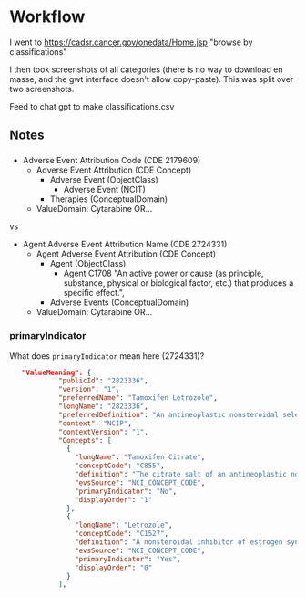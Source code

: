 # Workflow

I went to https://cadsr.cancer.gov/onedata/Home.jsp "browse by classifications"

I then took screenshots of all categories (there is no way to download
en masse, and the gwt interface doesn't allow copy-paste).  This was
split over two screenshots.

Feed to chat gpt to make classifications.csv

## Notes


###



* Adverse Event Attribution Code (CDE 2179609)
   * Adverse Event Attribution (CDE Concept)
      * Adverse Event (ObjectClass)
          * Adverse Event (NCIT)
      * Therapies (ConceptualDomain)
   * ValueDomain: Cytarabine OR...

vs


* Agent Adverse Event Attribution Name (CDE 2724331)
   * Agent Adverse Event Attribution  (CDE Concept)
      * Agent (ObjectClass)
          * Agent C1708 "An active power or cause (as principle, substance, physical or biological factor, etc.) that produces a specific effect.",
      * Adverse Events (ConceptualDomain)
   * ValueDomain: Cytarabine OR...

### primaryIndicator

What does `primaryIndicator` mean here (2724331)?

```json
   "ValueMeaning": {
            "publicId": "2823336",
            "version": "1",
            "preferredName": "Tamoxifen Letrozole",
            "longName": "2823336",
            "preferredDefinition": "An antineoplastic nonsteroidal selective estrogen receptor modulator (SERM).  Tamoxifen competitively inhibits the binding of estradiol to estrogen receptors, thereby preventing the receptor from binding to the estrogen-response element on DNA.  The result is a reduction in DNA synthesis and cellular response to estrogen.  In addition, tamoxifen up-regulates the production of transforming growth factor B (TGFb), a factor that inhibits tumor cell growth, and down-regulates insulin-like growth factor 1 (IGF-1), a factor that stimulates breast cancer cell growth. (NCI04): A nonsteroidal inhibitor of estrogen synthesis that resembles paclitaxel in chemical structure.  As a third-generation aromatase inhibitor, letrozole selectively and reversibly inhibits aromatase, a cytochrome P-450 enzyme complex found in many tissues including those of the premenopausal ovary, liver, and breast; aromatase catalyzes the aromatization of androstenedione and testosterone into estrone and estradiol, the final step in estrogen biosynthesis.  In estrogen-dependent breast cancers, ananstrozole may inhibit tumor growth. (NCI04)",
            "context": "NCIP",
            "contextVersion": "1",
            "Concepts": [
              {
                "longName": "Tamoxifen Citrate",
                "conceptCode": "C855",
                "definition": "The citrate salt of an antineoplastic nonsteroidal selective estrogen receptor modulator (SERM). Tamoxifen competitively inhibits the binding of estradiol to estrogen receptors, thereby preventing the receptor from binding to the estrogen-response element on DNA. The result is a reduction in DNA synthesis and cellular response to estrogen. In addition, tamoxifen up-regulates the production of transforming growth factor B (TGFb), a factor that inhibits tumor cell growth, and down-regulates insulin-like growth factor 1 (IGF-1), a factor that stimulates breast cancer cell growth. Tamoxifen also down-regulates protein kinase C (PKC) expression in a dose-dependant manner, inhibiting signal transduction and producing an antiproliferative effect in tumors such as malignant glioma and other cancers that overexpress PKC.",
                "evsSource": "NCI_CONCEPT_CODE",
                "primaryIndicator": "No",
                "displayOrder": "1"
              },
              {
                "longName": "Letrozole",
                "conceptCode": "C1527",
                "definition": "A nonsteroidal inhibitor of estrogen synthesis with antineoplastic activity. As a third-generation aromatase inhibitor, letrozole selectively and reversibly inhibits aromatase, which may result in growth inhibition of estrogen-dependent breast cancer cells. Aromatase, a cytochrome P-450 enzyme localized to the endoplasmic reticulum of the cell and found in many tissues including those of the premenopausal ovary, liver, and breast, catalyzes the aromatization of androstenedione and testosterone into estrone and estradiol, the final step in estrogen biosynthesis.",
                "evsSource": "NCI_CONCEPT_CODE",
                "primaryIndicator": "Yes",
                "displayOrder": "0"
              }
            ],
```            

